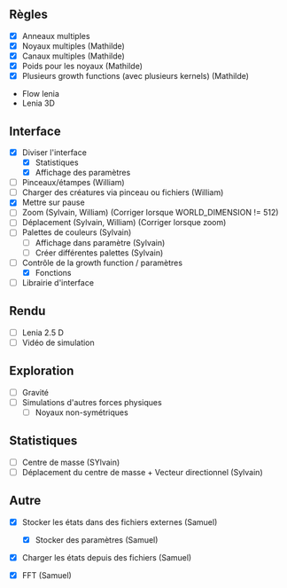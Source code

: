 ## Règles
- [x] Anneaux multiples
- [x] Noyaux multiples (Mathilde)
- [x] Canaux multiples (Mathilde)
- [x] Poids pour les noyaux (Mathilde)
- [x] Plusieurs growth functions (avec plusieurs kernels) (Mathilde)
- Flow lenia
- Lenia 3D

## Interface
- [x] Diviser l'interface
	- [x] Statistiques
	- [x] Affichage des paramètres
- [ ] Pinceaux/étampes (William)
- [ ] Charger des créatures via pinceau ou fichiers (William)
- [x] Mettre sur pause
- [ ] Zoom (Sylvain, William) (Corriger lorsque WORLD_DIMENSION != 512)
- [ ] Déplacement (Sylvain, William) (Corriger lorsque zoom)
- [ ] Palettes de couleurs (Sylvain)
  - [ ] Affichage dans paramètre  (Sylvain)
  - [ ] Créer différentes palettes  (Sylvain)
- [ ] Contrôle de la growth function / paramètres
	- [x] Fonctions
- [ ] Librairie d'interface

## Rendu
- [ ] Lenia 2.5 D
- [ ] Vidéo de simulation

## Exploration
- [ ] Gravité
- [ ] Simulations d'autres forces physiques
	- [ ] Noyaux non-symétriques

## Statistiques
- [ ] Centre de masse  (SYlvain)
- [ ] Déplacement du centre de masse + Vecteur directionnel (Sylvain)

## Autre
- [x] Stocker les états dans des fichiers externes (Samuel)
	- [x] Stocker des paramètres (Samuel)
- [x] Charger les états depuis des fichiers (Samuel)
- [x] FFT (Samuel)

